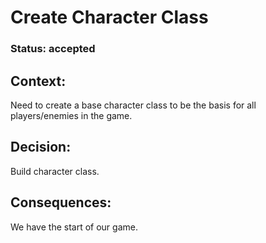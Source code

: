 # Create Character Class

### Status: accepted

## Context: 

Need to create a base character class to be the basis for all players/enemies in the game. 

## Decision: 

Build character class. 

## Consequences:

We have the start of our game.